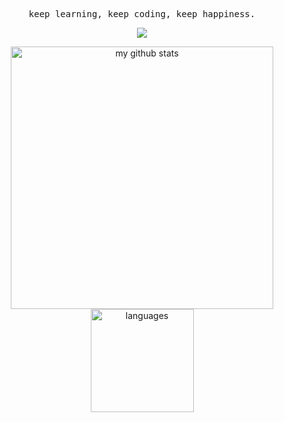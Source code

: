 <p align="center">
  <samp>
    <span>keep learning, keep coding, keep happiness.</span>
  </samp>
</p>

<a href="#">
    <p align="center">
        <img src="https://github-profile-trophy.vercel.app/?username=YvanJin&column=7&theme=onedark"/>
    </p>
</a>

<a align="center" href="#">
    <p align="center">
    <img src="https://github-readme-stats.vercel.app/api?username=YvanJin&show_icons=true&theme=tokyonight" alt="my github stats" width="420"/><img src="https://github-readme-stats.vercel.app/api/top-langs/?username=YvanJin&layout=compact&theme=tokyonight" alt="languages" height="165">
    </p>
</a>

